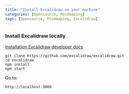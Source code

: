 ```yaml
---
title: "Install Excalidraw on your machine"
categories: [Opensource, Mindmaping]
tags: [Opensource, Mindmaping, Excalidraw]
---
```


### Install Excalidraw locally 

[Installation Excalidraw developer docs](https://docs.excalidraw.com/docs/@excalidraw/excalidraw/installation)

```
git clone https://github.com/excalidraw/excalidraw.git
cd excalidraw
npm install
npm start
```

Go to: 
```
http://localhost:3000
```


